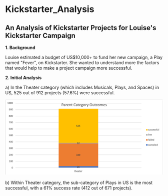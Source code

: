 # Kickstarter_Analysis
## An Analysis of Kickstarter Projects for Louise's Kickstarter Campaign 

**1. Background**

Louise estimated a budget of US$10,000+ to fund her new campaign, a Play named "Fever", on Kickstarter.  She wanted to understand more the factors that would help to make a project campaign more successful. 

**2. Initial Analysis**

a) In the Theater category (which includes Musicals, Plays, and Spaces) in US, 525 out of 912 projects (57.6%) were successful. 

![theater category outcome](https://github.com/pegkhiev/Kickstarter_Analysis/blob/master/theater_category_chart.png)

b) Within Theater category, the sub-category of Plays in US is the most successful, with a 61% success rate (412 out of 671 projects).



